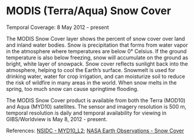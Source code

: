 # MODIS (Terra/Aqua) Snow Cover
Temporal Coverage: 8 May 2012 - present

The MODIS Snow Cover layer shows the percent of snow cover over land and inland water bodies. Snow is precipitation that forms from water vapor in the atmosphere where temperatures are below 0° Celsius. If the ground temperature is also below freezing, snow will accumulate on the ground as bright, white layer of snowpack. Snow cover reflects sunlight back into the atmosphere, helping to cool the Earth’s surface. Snowmelt is used for drinking water, water for crop irrigation, and can moisturize soil to reduce the risk of wildfire in many areas in the world.  When snow melts in the spring, too much snow can cause springtime flooding.

The MODIS Snow Cover product is available from both the Terra (MOD10) and Aqua (MYD10) satellites. The sensor and imagery resolution is 500 m, temporal resolution is daily and temporal availability for viewing in GIBS/Worldview is May 8, 2012 - present.

References: [NSIDC - MYD10_L2](http://nsidc.org/data/myd10_l2); [NASA Earth Observations - Snow Cover](http://neo.sci.gsfc.nasa.gov/view.php?datasetId=MOD10C1_M_SNOW)

